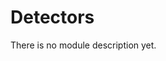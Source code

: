 <!-- doxy
\page refDetectors Module 'Detectors'
/doxy -->

# Detectors

There is no module description yet.

<!-- doxy
This module contains the following submodules:

* \subpage refDetectorsRaw
* \subpage refDetectorsBase
* \subpage refDetectorsBasetest
* \subpage refDetectorsGeometry
* \subpage refDetectorsGlobalTracking
* \subpage refDetectorsVertexing
* \subpage refDetectorsCalibration
* \subpage refDetectorsCPV
* \subpage refDetectorsCTF
* \subpage refDetectorsDCS
* \subpage refDetectorsEMCAL
* \subpage refDetectorsDCS
* \subpage refDetectorsFIT
* \subpage refDetectorsHMPID
* \subpage refDetectorsITSMFT
* \subpage refDetectorsMUON
* \subpage refDetectorsPHOS
* \subpage refDetectorsPassive
* \subpage refDetectorsTOF
* \subpage refDetectorsTPC
* \subpage refDetectorsTRD
* \subpage refDetectorsUpgrades
* \subpage refDetectorsZDC
/doxy -->
